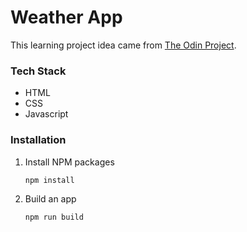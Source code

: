 # Weather App

This learning project idea came from [The Odin Project](https://www.theodinproject.com/).

### Tech Stack
- HTML
- CSS
- Javascript


### Installation
1. Install NPM packages

    `npm install`

2. Build an app

    `npm run build`
